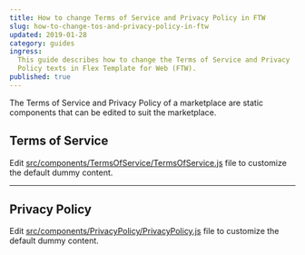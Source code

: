 ```yaml
---
title: How to change Terms of Service and Privacy Policy in FTW
slug: how-to-change-tos-and-privacy-policy-in-ftw
updated: 2019-01-28
category: guides
ingress:
  This guide describes how to change the Terms of Service and Privacy
  Policy texts in Flex Template for Web (FTW).
published: true
---
```


The Terms of Service and Privacy Policy of a marketplace are static
components that can be edited to suit the marketplace.

## Terms of Service

Edit
[src/components/TermsOfService/TermsOfService.js](https://github.com/sharetribe/flex-template-web/blob/master/src/components/TermsOfService/TermsOfService.js)
file to customize the default dummy content.

---

## Privacy Policy

Edit
[src/components/PrivacyPolicy/PrivacyPolicy.js](https://github.com/sharetribe/flex-template-web/blob/master/src/components/PrivacyPolicy/PrivacyPolicy.js)
file to customize the default dummy content.
